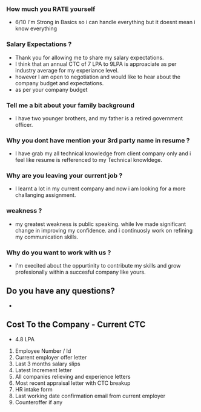 ### How much you RATE yourself
- 6/10  I'm Strong in Basics so i can handle everything but it doesnt mean i know everything

### Salary Expectations ?

- Thank you for allowing me to share my salary expectations.
- I think that an annual CTC of 7 LPA to 9LPA is approaciate as per industry average for my experiance level.
- however I am open to negotiation and would like to hear about the company budget and expectations.
- as per your company budget


### Tell me a bit about your family background
-  I have two younger brothers, and my father is a retired government officer.


### Why you dont have mention your 3rd party name in resume ?
- I have grab my all technical knowledge from client company only and i feel like resume is refferenced to my Technical knowldege.


### Why are you leaving your current job ?
- I learnt a lot in my current company and now i am looking for a more challanging assignment.


### weakness ?
- my greatest weakness is public speaking.
while Ive made significant change in improving my confidence.
and i continuosly work on refining my communication skills.


### Why do you want to work with us ?
- I'm execited about the oppurtinity to contribute my skills and grow profesionally within a succesful company like yours.



## Do you have any questions?
- 

## Cost To the Company - Current CTC
- 4.8 LPA



1. Employee Number / Id 
2. Current employer offer letter 
3. Last 3 months salary slips 
4. Latest Increment letter 
4. All companies relieving and experience letters 
5. Most recent appraisal letter with CTC breakup 
6. HR intake form 
7. Last working date confirmation email from current employer
8. Counteroffer if any

